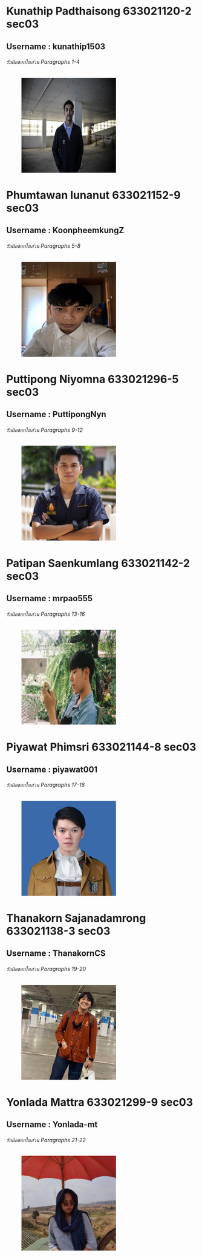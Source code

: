 # Kunathip Padthaisong 633021120-2 sec03
## Username : kunathip1503
###### รับผิดชอบในส่วน Paragraphs 1-4
<figure>
    <img src = "./media/ป๋อ.jpg" width ="250" height="250" >
</figure>

# Phumtawan lunanut 633021152-9 sec03
## Username : KoonpheemkungZ
###### รับผิดชอบในส่วน Paragraphs 5-8
<figure>
    <img src = "./media/ภีม.JPG" width ="250" height="250" >
</figure>

# Puttipong Niyomna 633021296-5 sec03
## Username : PuttipongNyn
###### รับผิดชอบในส่วน Paragraphs 9-12
<figure>
    <img src = "./media/Yuyeen.jpg" width ="250" height="250" >
</figure>

# Patipan Saenkumlang 633021142-2 sec03
## Username : mrpao555
###### รับผิดชอบในส่วน Paragraphs 13-16
<figure>
    <img src = "./media/patipan.jpg" width ="250" height="250" >
</figure>

# Piyawat Phimsri 633021144-8 sec03
## Username : piyawat001
###### รับผิดชอบในส่วน Paragraphs 17-18
<figure>
    <img src = "./media/moth.png" width ="250" height="250" >
</figure>

# Thanakorn Sajanadamrong 633021138-3 sec03
## Username : ThanakornCS
###### รับผิดชอบในส่วน Paragraphs 19-20
<figure>
    <img src = "./media/เฟิร์ส.jpg" width ="250" height="250" >
</figure>

# Yonlada Mattra 633021299-9 sec03
## Username : Yonlada-mt
###### รับผิดชอบในส่วน Paragraphs 21-22
<figure>
    <img src = "./media/Yonlada.jpg" width ="250" height="250" >
</figure>